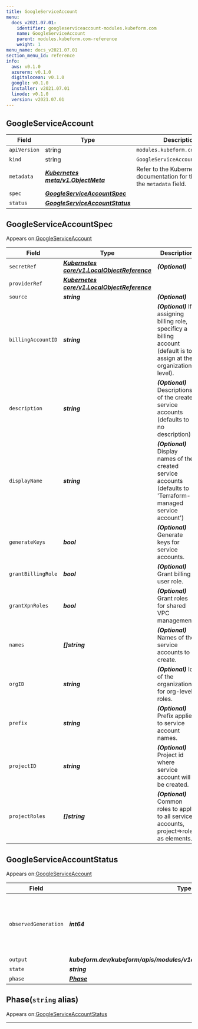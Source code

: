 ```yaml
---
title: GoogleServiceAccount
menu:
  docs_v2021.07.01:
    identifier: googleserviceaccount-modules.kubeform.com
    name: GoogleServiceAccount
    parent: modules.kubeform.com-reference
    weight: 1
menu_name: docs_v2021.07.01
section_menu_id: reference
info:
  aws: v0.1.0
  azurerm: v0.1.0
  digitalocean: v0.1.0
  google: v0.1.0
  installer: v2021.07.01
  linode: v0.1.0
  version: v2021.07.01
---
```


## GoogleServiceAccount
| Field | Type | Description |
| ------ | ----- | ----------- |
| `apiVersion` | string | `modules.kubeform.com/v1alpha1` |
|    `kind` | string | `GoogleServiceAccount` |
| `metadata` | ***[Kubernetes meta/v1.ObjectMeta](https://v1-18.docs.kubernetes.io/docs/reference/generated/kubernetes-api/v1.18/#objectmeta-v1-meta)***|Refer to the Kubernetes API documentation for the fields of the `metadata` field.|
| `spec` | ***[GoogleServiceAccountSpec](#googleserviceaccountspec)***||
| `status` | ***[GoogleServiceAccountStatus](#googleserviceaccountstatus)***||
## GoogleServiceAccountSpec

Appears on:[GoogleServiceAccount](#googleserviceaccount)

| Field | Type | Description |
| ------ | ----- | ----------- |
| `secretRef` | ***[Kubernetes core/v1.LocalObjectReference](https://v1-18.docs.kubernetes.io/docs/reference/generated/kubernetes-api/v1.18/#localobjectreference-v1-core)***| ***(Optional)*** |
| `providerRef` | ***[Kubernetes core/v1.LocalObjectReference](https://v1-18.docs.kubernetes.io/docs/reference/generated/kubernetes-api/v1.18/#localobjectreference-v1-core)***||
| `source` | ***string***| ***(Optional)*** |
| `billingAccountID` | ***string***| ***(Optional)*** If assigning billing role, specificy a billing account (default is to assign at the organizational level).|
| `description` | ***string***| ***(Optional)*** Descriptions of the created service accounts (defaults to no description)|
| `displayName` | ***string***| ***(Optional)*** Display names of the created service accounts (defaults to 'Terraform-managed service account')|
| `generateKeys` | ***bool***| ***(Optional)*** Generate keys for service accounts.|
| `grantBillingRole` | ***bool***| ***(Optional)*** Grant billing user role.|
| `grantXpnRoles` | ***bool***| ***(Optional)*** Grant roles for shared VPC management.|
| `names` | ***[]string***| ***(Optional)*** Names of the service accounts to create.|
| `orgID` | ***string***| ***(Optional)*** Id of the organization for org-level roles.|
| `prefix` | ***string***| ***(Optional)*** Prefix applied to service account names.|
| `projectID` | ***string***| ***(Optional)*** Project id where service account will be created.|
| `projectRoles` | ***[]string***| ***(Optional)*** Common roles to apply to all service accounts, project=>role as elements.|
## GoogleServiceAccountStatus

Appears on:[GoogleServiceAccount](#googleserviceaccount)

| Field | Type | Description |
| ------ | ----- | ----------- |
| `observedGeneration` | ***int64***| ***(Optional)*** Resource generation, which is updated on mutation by the API Server.|
| `output` | ***kubeform.dev/kubeform/apis/modules/v1alpha1.GoogleServiceAccountOutput***| ***(Optional)*** |
| `state` | ***string***| ***(Optional)*** |
| `phase` | ***[Phase](#phase)***| ***(Optional)*** |
## Phase(`string` alias)

Appears on:[GoogleServiceAccountStatus](#googleserviceaccountstatus)

---
